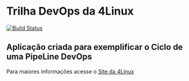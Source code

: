# Trilha DevOps da 4Linux

<!-- Altere a Flag abaixo com sua URL do Travis -->
[![Build Status](https://travis-ci.org/juferreira/DevOpsLab-HelloWorld.svg?branch=master)](https://travis-ci.org/juferreira/DevOpsLab-HelloWorld)

## Aplicação criada para exemplificar o Ciclo de uma PipeLine DevOps


Para maiores informações acesse o [Site da 4Linux](https://www.4linux.com.br/cursos/devops)
